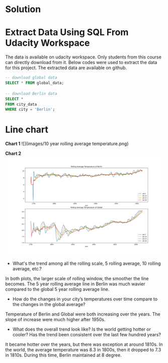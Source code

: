 # Solution

# Extract Data Using SQL From Udacity Workspace

The data is available on udacity workspace. Only students from this course can directly download from it. Below codes were used to extract the data for this project. The extracted data are available on github.


```sql
-- download global data
SELECT * FROM global_data;

-- download Berlin data
SELECT *
FROM city_data
WHERE city = 'Berlin';

```

# Line chart

**Chart 1**
![](images/10 year rolling average temperature.png)

**Chart 2**
![](images/Rolling_Summary_of_Berlin_and_Global.png)

* What's the trend among all the rolling scale, 5 rolling average, 10 rolling average, etc.?

In both plots, the larger scale of rolling window, the smoother the line becomes. The 5 year rolling average line in Berlin was much wavier compared to the global 5 year rolling average line.

* How do the changes in your city’s temperatures over time compare to the changes in the global average?

Temperature of Berlin and Global were both increasing over the years. The slope of increase were much higher after 1950s.

* What does the overall trend look like? Is the world getting hotter or cooler? Has the trend been consistent over the last few hundred years?

It became hotter over the years, but there was exception at around 1810s. In the world, the average temperature was 8.3 in 1800s, then it dropped to 7.3 in 1810s. During this time, Berlin maintained at 8 degree.
